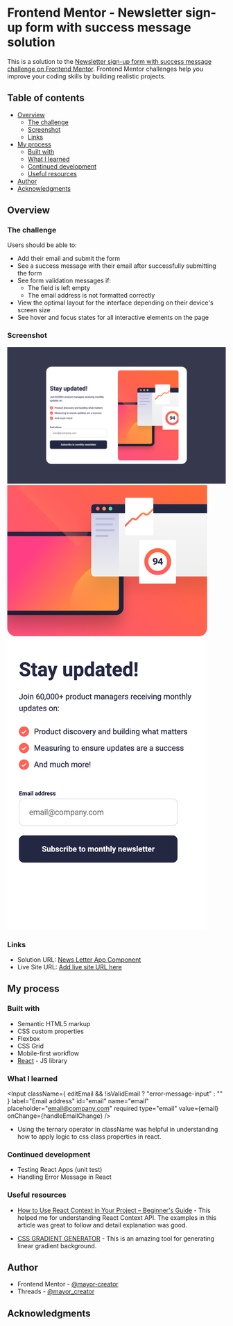 # Frontend Mentor - Newsletter sign-up form with success message solution

This is a solution to the [Newsletter sign-up form with success message challenge on Frontend Mentor](https://www.frontendmentor.io/challenges/newsletter-signup-form-with-success-message-3FC1AZbNrv). Frontend Mentor challenges help you improve your coding skills by building realistic projects.

## Table of contents

- [Overview](#overview)
  - [The challenge](#the-challenge)
  - [Screenshot](#screenshot)
  - [Links](#links)
- [My process](#my-process)
  - [Built with](#built-with)
  - [What I learned](#what-i-learned)
  - [Continued development](#continued-development)
  - [Useful resources](#useful-resources)
- [Author](#author)
- [Acknowledgments](#acknowledgments)

## Overview

### The challenge

Users should be able to:

- Add their email and submit the form
- See a success message with their email after successfully submitting the form
- See form validation messages if:
  - The field is left empty
  - The email address is not formatted correctly
- View the optimal layout for the interface depending on their device's screen size
- See hover and focus states for all interactive elements on the page

### Screenshot

![News Letter Desktop](./NewsLetterDesktop.png)
![News Letter Mobile](./NewsLetterMobile.png)

### Links

- Solution URL: [News Letter App Component](https://github.com/mayor-creator/news_letter_app_component)
- Live Site URL: [Add live site URL here](https://your-live-site-url.com)

## My process

### Built with

- Semantic HTML5 markup
- CSS custom properties
- Flexbox
- CSS Grid
- Mobile-first workflow
- [React](https://reactjs.org/) - JS library

### What I learned

<Input
className={
editEmail && !isValidEmail ? "error-message-input" : ""
}
label="Email address"
id="email"
name="email"
placeholder="<email@company.com>"
required
type="email"
value={email}
onChange={handleEmailChange}
/>

- Using the ternary operator in className was helpful in understanding how to apply logic to css class properties in react.

### Continued development

- Testing React Apps (unit test)
- Handling Error Message in React

### Useful resources

- [How to Use React Context in Your Project – Beginner's Guide](https://www.freecodecamp.org/news/how-to-use-react-context/) - This helped me for understanding React Context API. The examples in this article was great to follow and detail explanation was good.

- [CSS GRADIENT GENERATOR](https://www.css-gradient.com/) - This is an amazing tool for generating linear gradient background.

## Author

- Frontend Mentor - [@mayor-creator](https://www.frontendmentor.io/profile/mayor-creator)
- Threads - [@mayor_creator](https://www.threads.net/@mayor_creator)

## Acknowledgments

